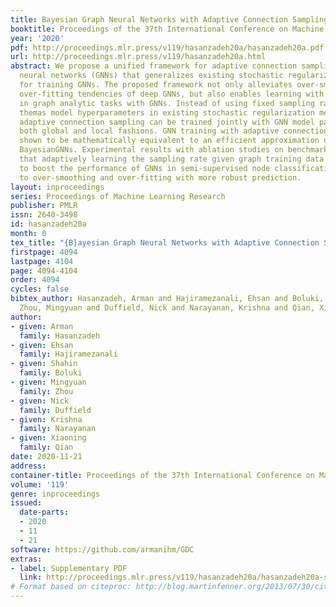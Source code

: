 ```yaml
---
title: Bayesian Graph Neural Networks with Adaptive Connection Sampling
booktitle: Proceedings of the 37th International Conference on Machine Learning
year: '2020'
pdf: http://proceedings.mlr.press/v119/hasanzadeh20a/hasanzadeh20a.pdf
url: http://proceedings.mlr.press/v119/hasanzadeh20a.html
abstract: We propose a unified framework for adaptive connection sampling in graph
  neural networks (GNNs) that generalizes existing stochastic regularization methods
  for training GNNs. The proposed framework not only alleviates over-smoothing and
  over-fitting tendencies of deep GNNs, but also enables learning with uncertainty
  in graph analytic tasks with GNNs. Instead of using fixed sampling rates or hand-tuning
  themas model hyperparameters in existing stochastic regularization methods, our
  adaptive connection sampling can be trained jointly with GNN model parameters in
  both global and local fashions. GNN training with adaptive connection sampling is
  shown to be mathematically equivalent to an efficient approximation of training
  BayesianGNNs. Experimental results with ablation studies on benchmark datasets validate
  that adaptively learning the sampling rate given graph training data is the key
  to boost the performance of GNNs in semi-supervised node classification, less prone
  to over-smoothing and over-fitting with more robust prediction.
layout: inproceedings
series: Proceedings of Machine Learning Research
publisher: PMLR
issn: 2640-3498
id: hasanzadeh20a
month: 0
tex_title: "{B}ayesian Graph Neural Networks with Adaptive Connection Sampling"
firstpage: 4094
lastpage: 4104
page: 4094-4104
order: 4094
cycles: false
bibtex_author: Hasanzadeh, Arman and Hajiramezanali, Ehsan and Boluki, Shahin and
  Zhou, Mingyuan and Duffield, Nick and Narayanan, Krishna and Qian, Xiaoning
author:
- given: Arman
  family: Hasanzadeh
- given: Ehsan
  family: Hajiramezanali
- given: Shahin
  family: Boluki
- given: Mingyuan
  family: Zhou
- given: Nick
  family: Duffield
- given: Krishna
  family: Narayanan
- given: Xiaoning
  family: Qian
date: 2020-11-21
address: 
container-title: Proceedings of the 37th International Conference on Machine Learning
volume: '119'
genre: inproceedings
issued:
  date-parts:
  - 2020
  - 11
  - 21
software: https://github.com/armanihm/GDC
extras:
- label: Supplementary PDF
  link: http://proceedings.mlr.press/v119/hasanzadeh20a/hasanzadeh20a-supp.pdf
# Format based on citeproc: http://blog.martinfenner.org/2013/07/30/citeproc-yaml-for-bibliographies/
---
```

